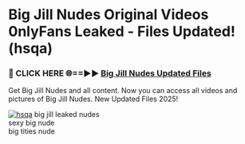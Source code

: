 # Big Jill Nudes Original Videos 0nlyFans Leaked - Files Updated! (hsqa)

<h3>🔴 CLICK HERE 🌐==►► <a href="https://tinyurl.com/4mcuefdz" rel="nofollow">Big Jill Nudes Updated Files</a></h3>

Get Big Jill Nudes and all content. Now you can access all videos and pictures of Big Jill Nudes. New Updated Files 2025!

[![hsqa](https://i.imgur.com/StAQSOY.gif)](https://tinyurl.com/4mcuefdz)
big jill leaked nudes<br>
sexy big nude<br>
big tities nude